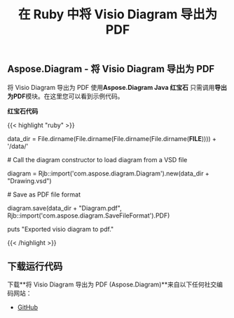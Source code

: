 ﻿---
title: 在 Ruby 中将 Visio Diagram 导出为 PDF
type: docs
weight: 40
url: /zh/java/export-visio-diagram-to-pdf-in-ruby/
---
## **Aspose.Diagram - 将 Visio Diagram 导出为 PDF**
将 Visio Diagram 导出为 PDF 使用**Aspose.Diagram Java 红宝石** 只需调用**导出为PDF**模块。在这里您可以看到示例代码。

**红宝石代码**

{{< highlight "ruby" >}}

 data_dir = File.dirname(File.dirname(File.dirname(File.dirname(__FILE__)))) + '/data/'

\# Call the diagram constructor to load diagram from a VSD file

diagram = Rjb::import('com.aspose.diagram.Diagram').new(data_dir + "Drawing.vsd")

\# Save as PDF file format

diagram.save(data_dir + "Diagram.pdf", Rjb::import('com.aspose.diagram.SaveFileFormat').PDF)

puts "Exported visio diagram to pdf."

{{< /highlight >}}
## **下载运行代码**
下载**将 Visio Diagram 导出为 PDF (Aspose.Diagram)**来自以下任何社交编码网站：

- [GitHub](https://github.com/asposediagram/Aspose.Diagram-for-Java/blob/master/Plugins/Aspose_Diagram_Java_for_Ruby/lib/asposediagramjava/Export/exporttopdf.rb)
